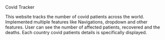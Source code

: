 Covid Tracker

This website tracks the number of covid patients across the world. Implemented multiple features like Navigations, dropdown and other features.
User can see the number of affected patients, recovered and the deaths. Each country covid patients details is specifically displayed. 
